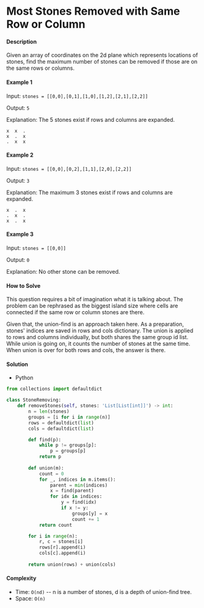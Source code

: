 # Most Stones Removed with Same Row or Column

#### Description

Given an array of coordinates on the 2d plane which represents locations of stones, find the maximum number of stones can be removed if those are on the same rows or columns.

#### Example 1

Input: `stones = [[0,0],[0,1],[1,0],[1,2],[2,1],[2,2]]`

Output: `5`

Explanation: The 5 stones exist if rows and columns are expanded.

```
x  x  .
x  .  x
.  x  x
```

#### Example 2

Input: `stones = [[0,0],[0,2],[1,1],[2,0],[2,2]]`

Output: `3`

Explanation: The maximum 3 stones exist if rows and columns are expanded.

```
x  .  x
.  x  .
x  .  x
```

#### Example 3

Input: `stones = [[0,0]]`

Output: `0`

Explanation: No other stone can be removed.

#### How to Solve

This question requires a bit of imagination what it is talking about.
The problem can be rephrased as the biggest island size where cells are
connected if the same row or column stones are there.

Given that, the union-find is an approach taken here.
As a preparation, stones' indices are saved in rows and cols dictionary.
The union is applied to rows and columns individually, but both shares the same group id list. While union is going on, it counts the number of stones at the same time.
When union is over for both rows and cols, the answer is there.

#### Solution

- Python

```python
from collections import defaultdict

class StoneRemoving:
    def removeStones(self, stones: 'List[List[int]]') -> int:
        n = len(stones)
        groups = [i for i in range(n)]
        rows = defaultdict(list)
        cols = defaultdict(list)

        def find(p):
            while p != groups[p]:
                p = groups[p]
            return p
        
        def union(m):
            count = 0
            for _, indices in m.items():
                parent = min(indices)
                x = find(parent)
                for idx in indices:
                    y = find(idx)
                    if x != y:
                        groups[y] = x
                        count += 1
            return count

        for i in range(n):
            r, c = stones[i]
            rows[r].append(i)
            cols[c].append(i)
        
        return union(rows) + union(cols)
```

#### Complexity

- Time: `O(nd)` -- n is a number of stones, d is a depth of union-find tree.
- Space: `O(n)`
